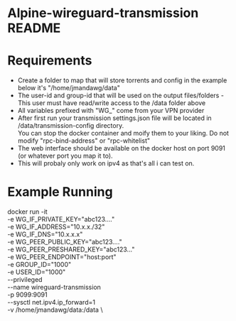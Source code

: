 # Alpine-wireguard-transmission README

# Requirements

 * Create a folder to map that will store torrents and config in the example below it's "/home/jmandawg/data"
 * The user-id and group-id that will be used on the output files/folders - This user must have read/write access to the /data folder above
 * All variables prefixed with "WG_" come from your VPN provider
 * After first run your transmission settings.json file will be located in /data/transmission-config directory.  
   You can stop the docker container and moify them to your liking.  Do not modify "rpc-bind-address" or "rpc-whitelist"
 * The web interface should be available on the docker host on port 9091 (or whatever port you map it to).
 * This will probaly only work on ipv4 as that's all i can test on.

# Example Running

docker run -it \
  -e WG_IF_PRIVATE_KEY="abc123...." \
  -e WG_IF_ADDRESS="10.x.x./32" \
  -e WG_IF_DNS="10.x.x.x" \
  -e WG_PEER_PUBLIC_KEY="abc123...." \
  -e WG_PEER_PRESHARED_KEY="abc123..." \
  -e WG_PEER_ENDPOINT="host:port" \
  -e GROUP_ID="1000" \
  -e USER_ID="1000" \
  --privileged \
  --name wireguard-transmission \
  -p 9099:9091 \
  --sysctl net.ipv4.ip_forward=1 \
  -v /home/jmandawg/data:/data \

